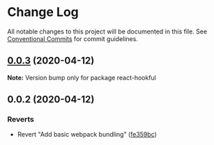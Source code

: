 # Change Log

All notable changes to this project will be documented in this file.
See [Conventional Commits](https://conventionalcommits.org) for commit guidelines.

## [0.0.3](https://github.com/Frantss/react-hookful/compare/react-hookful@0.0.1...react-hookful@0.0.3) (2020-04-12)

**Note:** Version bump only for package react-hookful





## 0.0.2 (2020-04-12)


### Reverts

* Revert "Add basic webpack bundling" ([fe359bc](https://github.com/Frantss/react-hookful/commit/fe359bc6686ecb0220170884253544a0357e58de))
